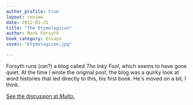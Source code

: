 ```yaml
---
author_profile: true
layout: review
date: 2012-01-25
title: "The Etymologicon"
author: Mark Forsyth
book_category: Essays
cover: "Etymologicon.jpg"

---
```


Forsyth runs (ran?) a blog called *The Inky Fool*, which seems to have gone quiet. At the time I wrote the original post, the blog was a quirky look at word histories that led directly to this, his first book. He's moved on a bit, I think. 

[See the discussion at *Multo*.](https://multoghost.wordpress.com/2012/01/25/airplane-reading/)